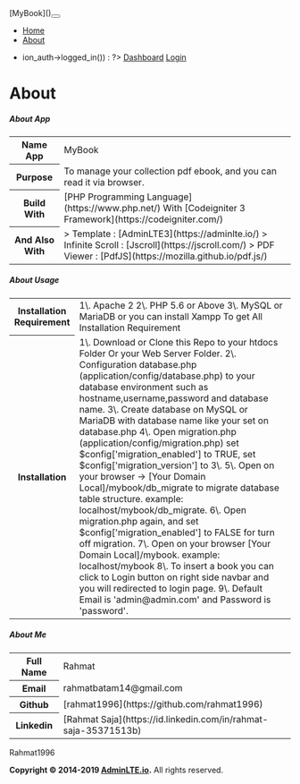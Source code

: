 
<div class="wrapper">

<nav class="main-header navbar navbar-expand-md navbar-light navbar-white">

<div class="container">[<span class="brand-text font-weight-light">MyBook</span>](<?php echo base_url(); ?>)<button class="navbar-toggler order-1" type="button" data-toggle="collapse" data-target="#navbarCollapse" aria-controls="navbarCollapse" aria-expanded="false" aria-label="Toggle navigation"><span class="navbar-toggler-icon"></span></button>

<div class="collapse navbar-collapse order-3" id="navbarCollapse">

*   [Home](<?php echo base_url(); ?>)
*   [About](<?php echo base_url('home/about'); ?>)

</div>

*   ion_auth->logged_in()) : ?> [Dashboard](<?php echo base_url('dashboard'); ?>) [Login](<?php echo base_url('auth'); ?>)

</div>

</nav>

<div class="content-wrapper">

<div class="content-header">

<div class="container">

<div class="row mb-2">

<div class="col-sm-12">

# About

</div>

</div>

</div>

</div>

<div class="content">

<div class="container">

<div class="row">

<div class="col-12">

<div class="card card-primary card-outline">

<div class="card-header">

##### About App

</div>

<div class="card-body">

<table class="table">

<tbody>

<tr>

<th>Name App</th>

<td>MyBook</td>

</tr>

<tr>

<th>Purpose</th>

<td>To manage your collection pdf ebook, and you can read it via browser.</td>

</tr>

<tr>

<th>Build With</th>

<td>[PHP Programming Language](https://www.php.net/) With [Codeigniter 3 Framework](https://codeigniter.com/)</td>

</tr>

<tr>

<th>And Also With</th>

<td>> Template : [AdminLTE3](https://adminlte.io/)  
> Infinite Scroll : [Jscroll](https://jscroll.com/)  
> PDF Viewer : [PdfJS](https://mozilla.github.io/pdf.js/)</td>

</tr>

</tbody>

</table>

</div>

</div>

<div class="card card-primary card-outline">

<div class="card-header">

##### About Usage

</div>

<div class="card-body">

<table class="table">

<tbody>

<tr>

<th>Installation Requirement</th>

<td>1\. Apache 2  
2\. PHP 5.6 or Above  
3\. MySQL or MariaDB  
or you can install Xampp To get All Installation Requirement</td>

</tr>

<tr>

<th>Installation</th>

<td>1\. Download or Clone this Repo to your htdocs Folder Or your Web Server Folder.  
2\. Configuration database.php (application/config/database.php) to your database environment such as hostname,username,password and database name.  
3\. Create database on MySQL or MariaDB with database name like your set on database.php  
4\. Open migration.php (application/config/migration.php) set $config['migration_enabled'] to TRUE, set $config['migration_version'] to 3\.  
5\. Open on your browser -> [Your Domain Local]/mybook/db_migrate to migrate database table structure. example: localhost/mybook/db_migrate.  
6\. Open migration.php again, and set $config['migration_enabled'] to FALSE for turn off migration.  
7\. Open on your browser [Your Domain Local]/mybook. example: localhost/mybook  
8\. To insert a book you can click to Login button on right side navbar and you will redirected to login page.  
9\. Default Email is 'admin@admin.com' and Password is 'password'.</td>

</tr>

</tbody>

</table>

</div>

</div>

<div class="card card-success card-outline">

<div class="card-header">

##### About Me

</div>

<div class="card-body">

<table class="table">

<tbody>

<tr>

<th>Full Name</th>

<td>Rahmat</td>

</tr>

<tr>

<th>Email</th>

<td>rahmatbatam14@gmail.com</td>

</tr>

<tr>

<th>Github</th>

<td>[rahmat1996](https://github.com/rahmat1996)</td>

</tr>

<tr>

<th>Linkedin</th>

<td>[Rahmat Saja](https://id.linkedin.com/in/rahmat-saja-35371513b)</td>

</tr>

</tbody>

</table>

</div>

</div>

</div>

</div>

</div>

</div>

</div>

<footer class="main-footer">

<div class="float-right d-none d-sm-inline">Rahmat1996</div>

**Copyright © 2014-2019 [AdminLTE.io](https://adminlte.io).** All rights reserved.</footer>

</div>
